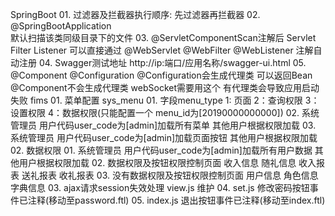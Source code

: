 SpringBoot
    01. 过滤器及拦截器执行顺序: 先过滤器再拦截器
    02. @SpringBootApplication  
            默认扫描该类同级目录下的文件
    03. @ServletComponentScan注解后
            Servlet Filter Listener 可以直接通过 @WebServlet @WebFilter @WebListener 注解自动注册
    04. Swagger测试地址
            http://ip:端口/应用名称/swagger-ui.html
    05. @Component  @Configuration
        @Configuration会生成代理类 可以返回Bean
        @Component不会生成代理类  webSocket需要用这个 有代理类会导致应用启动失败
fims
    01. 菜单配置 sys_menu
        01. 字段menu_type
            1: 页面
            2：查询权限
            3：设置权限
            4：数据权限(只能配置一个 menu_id为[20190000000000])
        02. 系统管理员 用户代码user_code为[admin]加载所有菜单 其他用户根据权限加载
        03. 系统管理员 用户代码user_code为[admin]加载页面按钮 其他用户根据权限加载
    02. 数据权限
        01. 系统管理员 用户代码user_code为[admin]加载所有用户数据 其他用户根据权限加载
        02. 数据权限及按钮权限控制页面
                收入信息 随礼信息 收入报表 送礼报表 收礼报表
        03. 没有数据权限及按钮权限控制页面
                用户信息 角色信息 字典信息
    03. ajax请求session失效处理 view.js 维护
    04. set.js 修改密码按钮事件已注释(移动至password.ftl)
    05. index.js 退出按钮事件已注释(移动至index.ftl)